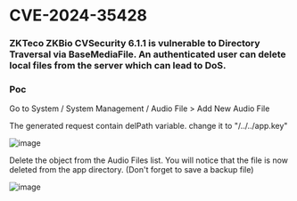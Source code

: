 # CVE-2024-35428
### ZKTeco ZKBio CVSecurity 6.1.1 is vulnerable to Directory Traversal via BaseMediaFile. An authenticated user can delete local files from the server which can lead to DoS.
### Poc 

Go to System / System Management / Audio File > Add New Audio File

The generated request contain delPath variable. change it to "/../../app.key" 

![image](https://github.com/mrojz/ZKT-Bio-CVSecurity/assets/48892158/fdbb99ce-29f1-4a33-923e-ece56b680808)

Delete the object from the Audio Files list. You will notice that the file is now deleted from the app directory. (Don't forget to save a backup file)

![image](https://github.com/mrojz/ZKT-Bio-CVSecurity/assets/48892158/40c2d25b-1205-4ef9-b33d-87eb82a5846e)
